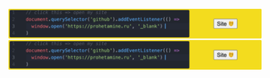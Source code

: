[![prohetamine.ru](site.gif)](https://prohetamine.ru/)
[![prohetamine.ru](site.gif)](https://prohetamine.github.io/radio-boomer/)
